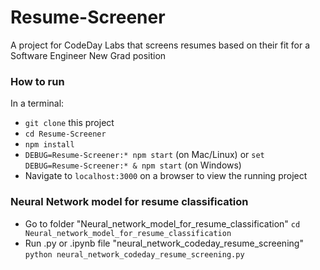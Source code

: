 # Resume-Screener
A project for CodeDay Labs that screens resumes based on their fit for a Software Engineer New Grad position

### How to run
In a terminal:
- `git clone` this project
- `cd Resume-Screener`
- `npm install`
- `DEBUG=Resume-Screener:* npm start` (on Mac/Linux) or `set DEBUG=Resume-Screener:* & npm start` (on Windows)
- Navigate to `localhost:3000` on a browser to view the running project


### Neural Network model for resume classification
-  Go to folder "Neural_network_model_for_resume_classification" `cd Neural_network_model_for_resume_classification`
- Run .py or .ipynb file "neural_network_codeday_resume_screening" `python neural_network_codeday_resume_screening.py`
